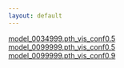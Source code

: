 ```yaml
---
layout: default
---
```



[model_0034999.pth_vis_conf0.5](./files_detection/model_0034999.pth_vis_conf0.5/model_0034999.pth_vis_conf0.5.md) <br>
[model_0099999.pth_vis_conf0.5](./files_detection/model_0099999.pth_vis_conf0.5/model_0099999.pth_vis_conf0.5.md) <br>
[model_0099999.pth_vis_conf0.9](./files_detection/model_0099999.pth_vis_conf0.9/model_0099999.pth_vis_conf0.9.md) <br>


